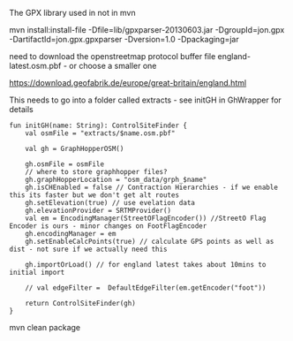 


The GPX library used in not in mvn

mvn install:install-file -Dfile=lib/gpxparser-20130603.jar -DgroupId=jon.gpx -DartifactId=jon.gpx.gpxparser -Dversion=1.0 -Dpackaging=jar

need to download the openstreetmap protocol buffer file england-latest.osm.pbf - or choose a smaller one

https://download.geofabrik.de/europe/great-britain/england.html

This needs to go into a folder called extracts - see initGH in GhWrapper for details

    fun initGH(name: String): ControlSiteFinder {
        val osmFile = "extracts/$name.osm.pbf"

        val gh = GraphHopperOSM()

        gh.osmFile = osmFile
        // where to store graphhopper files?
        gh.graphHopperLocation = "osm_data/grph_$name"
        gh.isCHEnabled = false // Contraction Hierarchies - if we enable this its faster but we don't get alt routes
        gh.setElevation(true) // use evelation data
        gh.elevationProvider = SRTMProvider()
        val em = EncodingManager(StreetOFlagEncoder()) //StreetO Flag Encoder is ours - minor changes on FootFlagEncoder
        gh.encodingManager = em
        gh.setEnableCalcPoints(true) // calculate GPS points as well as dist - not sure if we actually need this

        gh.importOrLoad() // for england latest takes about 10mins to initial import

        // val edgeFilter =  DefaultEdgeFilter(em.getEncoder("foot"))

        return ControlSiteFinder(gh)
    }

 mvn clean package

